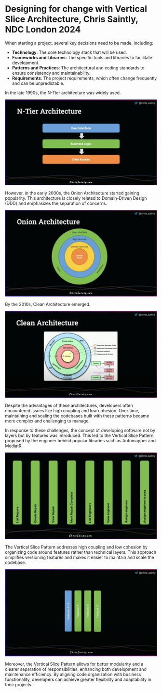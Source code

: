 # Designing for change with Vertical Slice Architecture, Chris Saintly, NDC London 2024

When starting a project, several key decisions need to be made, including:

- **Technology**: The core technology stack that will be used.
- **Frameworks and Libraries**: The specific tools and libraries to facilitate development.
- **Patterns and Practices**: The architectural and coding standards to ensure consistency and maintainability.
- **Requirements**: The project requirements, which often change frequently and can be unpredictable.

In the late 1990s, the N-Tier architecture was widely used. 

![N-Tier Image](/2024/london/Designing-for-Change-With-Vertical-Slice-Architecture-Chris-Saintly/images/N-Tier-Image.png)


However, in the early 2000s, the Onion Architecture started gaining popularity. This architecture is closely related to Domain-Driven Design (DDD) and emphasizes the separation of concerns.

![Onion Image](/2024/london/Designing-for-Change-With-Vertical-Slice-Architecture-Chris-Saintly/images/Onion-Image.png)


By the 2010s, Clean Architecture emerged.

![Onion Image](/2024/london/Designing-for-Change-With-Vertical-Slice-Architecture-Chris-Saintly/images/Clean-Image.png)


Despite the advantages of these architectures, developers often encountered issues like high coupling and low cohesion. Over time, maintaining and scaling the codebases built with these patterns became more complex and challenging to manage.


In response to these challenges, the concept of developing software not by layers but by features was introduced. This led to the Vertical Slice Pattern, proposed by the engineer behind popular libraries such as Automapper and MediatR.

![Future Image](/2024/london/Designing-for-Change-With-Vertical-Slice-Architecture-Chris-Saintly/images/Future-Image.png)

The Vertical Slice Pattern addresses high coupling and low cohesion by organizing code around features rather than technical layers. This approach simplifies versioning features and makes it easier to maintain and scale the codebase.

![Future Versioning Image](/2024/london/Designing-for-Change-With-Vertical-Slice-Architecture-Chris-Saintly/images/Future-Versioning-Image.png)

Moreover, the Vertical Slice Pattern allows for better modularity and a clearer separation of responsibilities, enhancing both development and maintenance efficiency. By aligning code organization with business functionality, developers can achieve greater flexibility and adaptability in their projects.